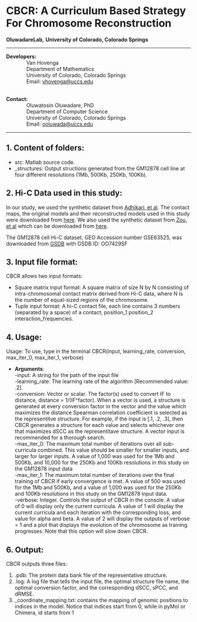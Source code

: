 # CBCR: A Curriculum Based Strategy For Chromosome Reconstruction

**OluwadareLab,**
**University of Colorado, Colorado Springs**

----------------------------------------------------------------------
**Developers:** <br />
		 &nbsp;&nbsp;&nbsp;&nbsp;&nbsp;&nbsp;&nbsp;&nbsp;&nbsp;&nbsp;&nbsp;&nbsp;&nbsp;&nbsp;Van Hovenga<br />
		 &nbsp;&nbsp;&nbsp;&nbsp;&nbsp;&nbsp;&nbsp;&nbsp;&nbsp;&nbsp;&nbsp;&nbsp;&nbsp;&nbsp;Department of Mathematics <br />
		 &nbsp;&nbsp;&nbsp;&nbsp;&nbsp;&nbsp;&nbsp;&nbsp;&nbsp;&nbsp;&nbsp;&nbsp;&nbsp;&nbsp;University of Colorado, Colorado Springs <br />
		 &nbsp;&nbsp;&nbsp;&nbsp;&nbsp;&nbsp;&nbsp;&nbsp;&nbsp;&nbsp;&nbsp;&nbsp;&nbsp;&nbsp;Email: vhovenga@uccs.edu <br /><br />

**Contact:** <br />
		 &nbsp;&nbsp;&nbsp;&nbsp;&nbsp;&nbsp;&nbsp;&nbsp;&nbsp;&nbsp;&nbsp;&nbsp;&nbsp;&nbsp;Oluwatosin Oluwadare, PhD <br />
		 &nbsp;&nbsp;&nbsp;&nbsp;&nbsp;&nbsp;&nbsp;&nbsp;&nbsp;&nbsp;&nbsp;&nbsp;&nbsp;&nbsp;Department of Computer Science <br />
		 &nbsp;&nbsp;&nbsp;&nbsp;&nbsp;&nbsp;&nbsp;&nbsp;&nbsp;&nbsp;&nbsp;&nbsp;&nbsp;&nbsp;University of Colorado, Colorado Springs <br />
		 &nbsp;&nbsp;&nbsp;&nbsp;&nbsp;&nbsp;&nbsp;&nbsp;&nbsp;&nbsp;&nbsp;&nbsp;&nbsp;&nbsp;Email: ooluwada@uccs.edu 
    
--------------------------------------------------------------------	

**1.	Content of folders:**
-----------------------------------------------------------	
* src: Matlab source code. <br />
* _structures: Output structions generated from the GM12878 cell line at four different resolutions (1Mb, 500Kb, 250Kb, 100Kb).<br />

**2.	Hi-C Data used in this study:**
-----------------------------------------------------------
In our study, we used the synthetic dataset from [Adhikari, et al](https://doi.org/10.1186/s12864-016-3210-4). The contact maps, the original models and their reconstructed models used in this study were downloaded from [here](http://sysbio.rnet.missouri.edu/bdm_download/chromosome3d/unzipped/Input/Synthetic/). We also used the synthetic dataset from [Zou, et al](https://doi.org/10.1186/s13059-016-0896-1) which can be downloaded from [here](https://people.umass.edu/ouyanglab/hsa/index.html).

The GM12878 cell Hi-C dataset, GEO Accession number GSE63525, was downloaded from [GSDB](http://sysbio.rnet.missouri.edu/3dgenome/GSDB/details.php?id=GM12878) with GSDB ID: OO7429SF

**3.	Input file format:**
-----------------------------------------------------------
CBCR allows two input formats:

* Square matrix input format: A square matrix of size N by N consisting of intra-chromosomal contact matrix derived from Hi-C data, where N is the number of equal-sized regions of the chromosome.
* Tuple input format: A hi-C contact file, each line contains 3 numbers (separated by a space) of a contact, position_1 position_2 interaction_frequencies.

**4.	Usage:**
----------------------------------------------------------- 
Usage: To use, type in the terminal CBCR(input, learning_rate, conversion, max_iter_0, max_iter_1, verbose)<br /> 	
                           		
                              
* **Arguments**: <br />	
	-input: A string for the path of the input file <br />
	-learning_rate: The learning rate of the algorithm [Recommended value: .2].<br />
	 -conversion: Vector or scalar. The factor(s) used to convert IF to distance, distance = 1/(IF^factor). When a vector is used, a structure is generated at every conversion factor in the vector and the value which maximizes the distance Spearman correlation coefficient is selected as the representitve structure. For example, if the input is [.1, .2, .3], then CBCR generates a structure for each value and selects whichever one that maximizes dSCC as the representitave structure. A vector input is recommended for a thorough search. <br />
	-max_iter_0:  The maximum total number of iterations over all sub-curricula combined. This value should be smaller for smaller inputs, and larger for larger inputs. A value of 1,000 was used for the 1Mb and 500Kb, and 10,000 for the 250Kb and 100Kb resolutions in this study on the GM12878 input data <br />
	-max_iter_1: The maximum total number of iterations over the final training of CBCR if early convergence is met. A value of 500 was used for the 1Mb and 500Kb, and a value of 1,000 was used for the 250Kb and 100Kb resolutions in this study on the GM12878 input data. <br />
	-verbose: Integer. Controls the output of CBCR in the console. A value of 0 will display only the current curricula. A value of 1 will display the current curricula and each iteration with the corresponding loss, and value for alpha and beta. A value of 2 will display the outputs of verbose = 1 and a plot that displays the evolution of the chromosome as training progresses. Note that this option will slow down CBCR.<br />
	
**6.	Output:**
-----------------------------------------------------------
CBCR outputs three files: 

1. .pdb: The protein data bank file of the representative structure.
2. .log: A log file that tells the input file, the optimal structure file name, the optimal conversion factor, and the corresponding dSCC, sPCC, and dRMSE.
3. _coordinate_mapping.txt: contains the mapping of genomic positions to indices in the model. Notice that indices start from 0, while in pyMol or Chimera, id starts from 1
